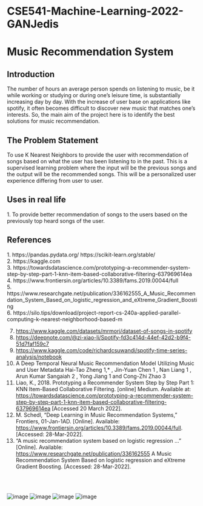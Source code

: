 # CSE541-Machine-Learning-2022-GANJedis


<h1>Music Recommendation System</h1>


<h2>Introduction</h2>
The number of hours an average person spends on listening to music, be it while working or studying or during one’s leisure time, is substantially increasing day by day. With the increase of user base on applications like spotify, it often becomes difficult to discover new music that matches one’s interests. So, the main aim of the project here is to identify the best solutions for music recommendation.

<h2>The Problem Statement</h2>
To use K Nearest Neighbors to provide the user with recommendation of songs based on what the user has been listening to in the past. This is a supervised learning problem where the input will be the previous songs and the output will be the recommended songs. This will be a personalized user experience differing from user to user. 

<h2>Uses in real life</h2>
1. To provide better recommendation of songs to the users based on the previously top heard songs of the user. 

<h2>References</h2>
1.  https://pandas.pydata.org/ https://scikit-learn.org/stable/ <br>
2.  https://kaggle.com <br>
3.  https://towardsdatascience.com/prototyping-a-recommender-system-step-by-step-part-1-knn-item-based-collaborative-filtering-637969614ea <br>
4.  https://www.frontiersin.org/articles/10.3389/fams.2019.00044/full <br>
5.  https://www.researchgate.net/publication/336162555_A_Music_Recommendation_System_Based_on_logistic_regression_and_eXtreme_Gradient_Boosting <br>
6.  https://silo.tips/download/project-report-cs-240a-applied-parallel-computing-k-nearest-neighborhood-based-m  <br>

7.  https://www.kaggle.com/datasets/mrmorj/dataset-of-songs-in-spotify <br>
8.  https://deepnote.com/@zi-xiao-li/Spotify-fd3c414d-44ef-42d2-b9f4-51d7faf159c7 <br>
9.  https://www.kaggle.com/code/richardcsuwandi/spotify-time-series-analysis/notebook <br>
10.  A Deep Temporal Neural Music Recommendation Model Utilizing Music and User Metadata Hai-Tao Zheng 1,* , Jin-Yuan Chen 1 , Nan Liang 1 , Arun Kumar Sangaiah 2 , Yong Jiang 1 and Cong-Zhi Zhao 3 <br>
11.  Liao, K., 2018. Prototyping a Recommender System Step by Step Part 1: KNN Item-Based Collaborative Filtering. [online] Medium. Available at: <https://towardsdatascience.com/prototyping-a-recommender-system-step-by-step-part-1-knn-item-based-collaborative-filtering-637969614ea> [Accessed 20 March 2022]. <br>
12.  M. Schedl, “Deep Learning in Music Recommendation Systems,” Frontiers, 01-Jan-1AD. [Online]. Available: https://www.frontiersin.org/articles/10.3389/fams.2019.00044/full. [Accessed: 28-Mar-2022]. <br>
13.  “A music recommendation system based on logistic regression ...” [Online]. Available: https://www.researchgate.net/publication/336162555  A Music Recommendation System Based on logistic regression and eXtreme Gradient Boosting. [Accessed: 28-Mar-2022]. 



<br><br>

![image](https://user-images.githubusercontent.com/88042019/164972498-ae2775d5-fb20-4177-88d7-237464f5b8e1.png)
![image](https://user-images.githubusercontent.com/88042019/164972501-3f41b773-0185-4b0c-8720-d3c90d66de22.png)
![image](https://user-images.githubusercontent.com/88042019/164972504-af7baa90-c8b9-4994-b093-f5912f006c7c.png)
![image](https://user-images.githubusercontent.com/88042019/164972507-8d66dada-83af-4c7f-9c83-544c1c95d107.png)
